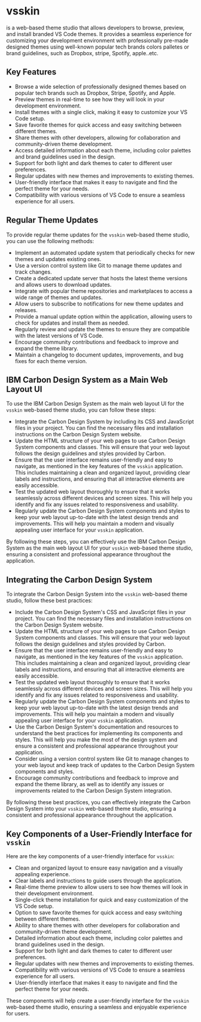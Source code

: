 # vsskin
is a web-based theme studio that allows developers to browse, preview, and install branded VS Code themes. It provides a seamless experience for customizing your development environment with professionally pre-made designed themes using well-known popular tech brands colors palletes or brand guidelines, such as Dropbox, stripe, Spotify, apple..etc.

## Key Features

- Browse a wide selection of professionally designed themes based on popular tech brands such as Dropbox, Stripe, Spotify, and Apple.
- Preview themes in real-time to see how they will look in your development environment.
- Install themes with a single click, making it easy to customize your VS Code setup.
- Save favorite themes for quick access and easy switching between different themes.
- Share themes with other developers, allowing for collaboration and community-driven theme development.
- Access detailed information about each theme, including color palettes and brand guidelines used in the design.
- Support for both light and dark themes to cater to different user preferences.
- Regular updates with new themes and improvements to existing themes.
- User-friendly interface that makes it easy to navigate and find the perfect theme for your needs.
- Compatibility with various versions of VS Code to ensure a seamless experience for all users.

## Regular Theme Updates

To provide regular theme updates for the `vsskin` web-based theme studio, you can use the following methods:

- Implement an automated update system that periodically checks for new themes and updates existing ones.
- Use a version control system like Git to manage theme updates and track changes.
- Create a dedicated update server that hosts the latest theme versions and allows users to download updates.
- Integrate with popular theme repositories and marketplaces to access a wide range of themes and updates.
- Allow users to subscribe to notifications for new theme updates and releases.
- Provide a manual update option within the application, allowing users to check for updates and install them as needed.
- Regularly review and update the themes to ensure they are compatible with the latest versions of VS Code.
- Encourage community contributions and feedback to improve and expand the theme library.
- Maintain a changelog to document updates, improvements, and bug fixes for each theme version.

## IBM Carbon Design System as a Main Web Layout UI

To use the IBM Carbon Design System as the main web layout UI for the `vsskin` web-based theme studio, you can follow these steps:

- Integrate the Carbon Design System by including its CSS and JavaScript files in your project. You can find the necessary files and installation instructions on the Carbon Design System website.
- Update the HTML structure of your web pages to use Carbon Design System components and classes. This will ensure that your web layout follows the design guidelines and styles provided by Carbon.
- Ensure that the user interface remains user-friendly and easy to navigate, as mentioned in the key features of the `vsskin` application. This includes maintaining a clean and organized layout, providing clear labels and instructions, and ensuring that all interactive elements are easily accessible.
- Test the updated web layout thoroughly to ensure that it works seamlessly across different devices and screen sizes. This will help you identify and fix any issues related to responsiveness and usability.
- Regularly update the Carbon Design System components and styles to keep your web layout up-to-date with the latest design trends and improvements. This will help you maintain a modern and visually appealing user interface for your `vsskin` application.

By following these steps, you can effectively use the IBM Carbon Design System as the main web layout UI for your `vsskin` web-based theme studio, ensuring a consistent and professional appearance throughout the application.

## Integrating the Carbon Design System

To integrate the Carbon Design System into the `vsskin` web-based theme studio, follow these best practices:

- Include the Carbon Design System's CSS and JavaScript files in your project. You can find the necessary files and installation instructions on the Carbon Design System website.
- Update the HTML structure of your web pages to use Carbon Design System components and classes. This will ensure that your web layout follows the design guidelines and styles provided by Carbon.
- Ensure that the user interface remains user-friendly and easy to navigate, as mentioned in the key features of the `vsskin` application. This includes maintaining a clean and organized layout, providing clear labels and instructions, and ensuring that all interactive elements are easily accessible.
- Test the updated web layout thoroughly to ensure that it works seamlessly across different devices and screen sizes. This will help you identify and fix any issues related to responsiveness and usability.
- Regularly update the Carbon Design System components and styles to keep your web layout up-to-date with the latest design trends and improvements. This will help you maintain a modern and visually appealing user interface for your `vsskin` application.
- Use the Carbon Design System's documentation and resources to understand the best practices for implementing its components and styles. This will help you make the most of the design system and ensure a consistent and professional appearance throughout your application.
- Consider using a version control system like Git to manage changes to your web layout and keep track of updates to the Carbon Design System components and styles.
- Encourage community contributions and feedback to improve and expand the theme library, as well as to identify any issues or improvements related to the Carbon Design System integration.

By following these best practices, you can effectively integrate the Carbon Design System into your `vsskin` web-based theme studio, ensuring a consistent and professional appearance throughout the application.

## Key Components of a User-Friendly Interface for `vsskin`

Here are the key components of a user-friendly interface for `vsskin`:

- Clean and organized layout to ensure easy navigation and a visually appealing experience.
- Clear labels and instructions to guide users through the application.
- Real-time theme preview to allow users to see how themes will look in their development environment.
- Single-click theme installation for quick and easy customization of the VS Code setup.
- Option to save favorite themes for quick access and easy switching between different themes.
- Ability to share themes with other developers for collaboration and community-driven theme development.
- Detailed information about each theme, including color palettes and brand guidelines used in the design.
- Support for both light and dark themes to cater to different user preferences.
- Regular updates with new themes and improvements to existing themes.
- Compatibility with various versions of VS Code to ensure a seamless experience for all users.
- User-friendly interface that makes it easy to navigate and find the perfect theme for your needs.

These components will help create a user-friendly interface for the `vsskin` web-based theme studio, ensuring a seamless and enjoyable experience for users.
